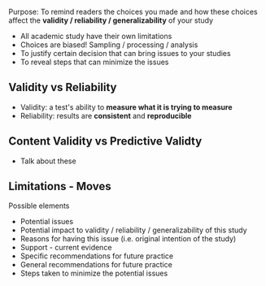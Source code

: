 Purpose: To remind readers the choices you made and how these choices affect the **validity / reliability / generalizability** of your study
- All academic study have their own limitations
- Choices are biased! Sampling / processing / analysis
- To justify certain decision that can bring issues to your studies
- To reveal steps that can minimize the issues

## Validity vs Reliability
- Validity: a test's ability to **measure what it is trying to measure**
- Reliability: results are **consistent** and **reproducible**

## Content Validity vs Predictive Validty
- Talk about these

## Limitations - Moves
Possible elements
- Potential issues
- Potential impact to validity / reliability / generalizability of this study
- Reasons for having this issue (i.e. original intention of the study)
- Support - current evidence
- Specific recommendations for future practice
- General recommendations for future practice
- Steps taken to minimize the potential issues